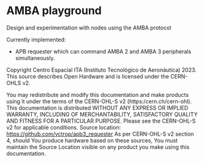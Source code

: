 # AMBA playground

Design and experimentation with nodes using the AMBA protocol

Currently implemented:
- APB requester which can command AMBA 2 and AMBA 3 peripherals simultaneously.

Copyright Centro Espacial ITA (Instituto Tecnológico de Aeronáutica) 2023. 
This source describes Open Hardware and is licensed under the CERN-OHLS v2.

You may redistribute and modify this documentation and make products using it under the terms of the CERN-OHL-S v2 (https:/cern.ch/cern-ohl).
This documentation is distributed WITHOUT ANY EXPRESS OR IMPLIED WARRANTY, INCLUDING OF MERCHANTABILITY, SATISFACTORY QUALITY AND FITNESS FOR A PARTICULAR PURPOSE.
Please see the CERN-OHL-S v2 for applicable conditions.
Source location: https://github.com/vctrop/apb3_requester
As per CERN-OHL-S v2 section 4, should You produce hardware based on these sources, You must maintain the Source Location visible on any product you make using this documentation.